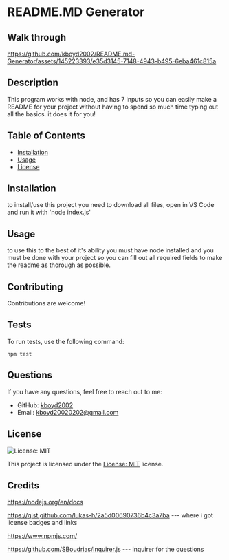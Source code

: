# README.MD Generator
## Walk through


https://github.com/kboyd2002/README.md-Generator/assets/145223393/e35d3145-7148-4943-b495-6eba461c815a



## Description
This program works with node, and has 7 inputs so you can easily make a README for your project without having to spend so much time typing out all the basics. it does it for you! 

## Table of Contents
- [Installation](#installation)
- [Usage](#usage)
- [License](#license)

## Installation
to install/use this project you need to download all files, open in VS Code and run it with 'node index.js'

## Usage
to use this to the best of it's ability you must have node installed and you must be done with your project so you can fill out all required fields to make the readme as thorough as possible.


## Contributing
Contributions are welcome!

## Tests
To run tests, use the following command:
```
npm test
```

## Questions
If you have any questions, feel free to reach out to me:
- GitHub: [kboyd2002](https://github.com/kboyd2002)
- Email: kboyd20020202@gmail.com


## License

![License: MIT](https://img.shields.io/badge/License-MIT-yellow.svg)

This project is licensed under the [License: MIT](https://opensource.org/licenses/MIT) license.

## Credits 
https://nodejs.org/en/docs


https://gist.github.com/lukas-h/2a5d00690736b4c3a7ba --- where i got license badges and links


https://www.npmjs.com/


https://github.com/SBoudrias/Inquirer.js --- inquirer for the questions
 
